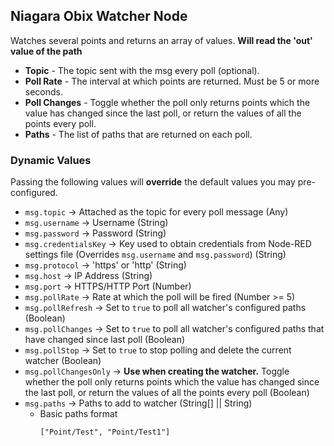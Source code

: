 ## Niagara Obix Watcher Node

Watches several points and returns an array of values. **Will read the 'out' value of the path**

- **Topic** - The topic sent with the msg every poll (optional).
- **Poll Rate** - The interval at which points are returned. Must be 5 or more seconds.
- **Poll Changes** - Toggle whether the poll only returns points which the value has changed since the last poll, or return the values of all the points every poll.
- **Paths** - The list of paths that are returned on each poll.

### Dynamic Values

Passing the following values will **override** the default values you may pre-configured.

- `msg.topic` -> Attached as the topic for every poll message (Any)
- `msg.username` -> Username (String)
- `msg.password` -> Password (String)
- `msg.credentialsKey` -> Key used to obtain credentials from Node-RED settings file (Overrides `msg.username` and `msg.password`) (String)
- `msg.protocol` -> 'https' or 'http' (String)
- `msg.host` -> IP Address (String)
- `msg.port` -> HTTPS/HTTP Port (Number)
- `msg.pollRate` -> Rate at which the poll will be fired (Number >= 5)
- `msg.pollRefresh` -> Set to `true` to poll all watcher's configured paths (Boolean)
- `msg.pollChanges` -> Set to `true` to poll all watcher's configured paths that have changed since last poll (Boolean)
- `msg.pollStop` -> Set to `true` to stop polling and delete the current watcher (Boolean)
- `msg.pollChangesOnly` -> **Use when creating the watcher.** Toggle whether the poll only returns points which the value has changed since the last poll, or return the values of all the points every poll (Boolean)
- `msg.paths` -> Paths to add to watcher (String[] || String)
  - Basic paths format
    ```
    ["Point/Test", "Point/Test1"]
    ```
